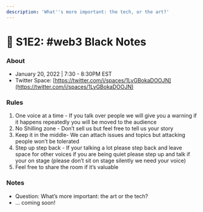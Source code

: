 ```yaml
---
description: 'What''s more important: the tech, or the art?'
---
```


# 🎹 S1E2: #web3 Black Notes

### About

* January 20, 2022 | 7:30 - 8:30PM EST
* Twitter Space: [https://twitter.com/i/spaces/1LyGBokaDOOJN](https://twitter.com/i/spaces/1LyGBokaDOOJN)

### Rules

1. One voice at a time - If you talk over people we will give you a warning if it happens repeatedly you will be moved to the audience
2. No Shilling zone - Don’t sell us but feel free to tell us your story
3. Keep it in the middle- We can attach issues and topics but attacking people won’t be tolerated
4. Step up step back - If your talking a lot please step back and leave space for other voices if you are being quiet please step up and talk if your on stage (please don’t sit on stage silently we need your voice)
5. Feel free to share the room if it’s valuable

### Notes

* Question: What’s more important: the art or the tech?
* ... coming soon!
